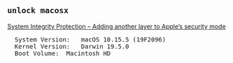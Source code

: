 ## `unlock macosx`

[System Integrity Protection – Adding another layer to Apple’s security mode](https://derflounder.wordpress.com/2015/10/01/system-integrity-protection-adding-another-layer-to-apples-security-model/)

<pre>
  System Version:	macOS 10.15.5 (19F2096)
  Kernel Version:	Darwin 19.5.0
  Boot Volume:	Macintosh HD
</pre>


